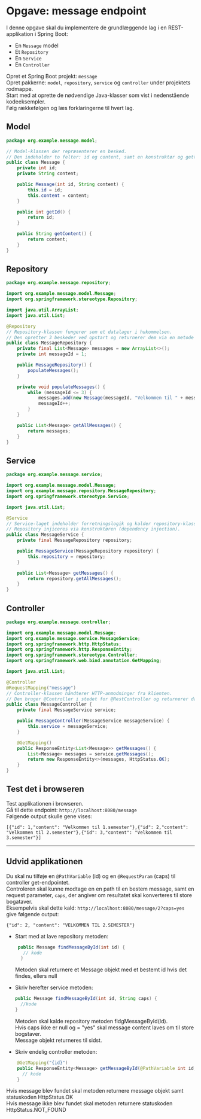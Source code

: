 # Opgave: message endpoint

I denne opgave skal du implementere de grundlæggende lag i en REST-applikation i Spring Boot:

- En `Message` model
- Et `Repository`
- En `Service`
- En `Controller`

Opret et Spring Boot projekt: `message`  
Opret pakkerne: `model`, `repository`, `service` og `controller` under projektets rodmappe.  
Start med at oprette de nødvendige Java-klasser som vist i nedenstående kodeeksempler.  
Følg rækkefølgen og læs forklaringerne til hvert lag.

## Model
```java
package org.example.message.model;

// Model-klassen der repræsenterer en besked.
// Den indeholder to felter: id og content, samt en konstruktør og getters.
public class Message {
    private int id;
    private String content;

    public Message(int id, String content) {
        this.id = id;
        this.content = content;
    }

    public int getId() {
        return id;
    }

    public String getContent() {
        return content;
    }
}
```

## Repository
```java
package org.example.message.repository;

import org.example.message.model.Message;
import org.springframework.stereotype.Repository;

import java.util.ArrayList;
import java.util.List;

@Repository
// Repository-klassen fungerer som et datalager i hukommelsen.
// Den opretter 3 beskeder ved opstart og returnerer dem via en metode
public class MessageRepository {
    private final List<Message> messages = new ArrayList<>();
    private int messageId = 1;

    public MessageRepository() {
        populateMessages();
    }

    private void populateMessages() {
        while (messageId <= 3) {
            messages.add(new Message(messageId, "Velkommen til " + messageId + ".semester"));
            messageId++;
        }
    }

    public List<Message> getAllMessages() {
        return messages;
    }
}


```
## Service
```java
package org.example.message.service;

import org.example.message.model.Message;
import org.example.message.repository.MessageRepository;
import org.springframework.stereotype.Service;

import java.util.List;

@Service
// Service-laget indeholder forretningslogik og kalder repository-klassen.
// Repository injiceres via konstruktøren (dependency injection).
public class MessageService {
    private final MessageRepository repository;

    public MessageService(MessageRepository repository) {
        this.repository = repository;
    }

    public List<Message> getMessages() {
        return repository.getAllMessages();
    }
}

```

## Controller
```java
package org.example.message.controller;

import org.example.message.model.Message;
import org.example.message.service.MessageService;
import org.springframework.http.HttpStatus;
import org.springframework.http.ResponseEntity;
import org.springframework.stereotype.Controller;
import org.springframework.web.bind.annotation.GetMapping;

import java.util.List;

@Controller
@RequestMapping("message")
// Controller-klassen håndterer HTTP-anmodninger fra klienten.
// Den bruger @Controller i stedet for @RestController og returnerer data via ResponseEntity.
public class MessageController {
    private final MessageService service;

    public MessageController(MessageService messageService) {
        this.service = messageService;
    }

    @GetMapping()
    public ResponseEntity<List<Message>> getMessages() {
        List<Message> messages = service.getMessages();
        return new ResponseEntity<>(messages, HttpStatus.OK);
    }
}
```


## Test det i browseren
Test applikationen i browseren.  
Gå til dette endpoint: `http://localhost:8080/message`  
Følgende output skulle gene vises:  
```text
[{"id": 1,"content": "Velkommen til 1.semester"},{"id": 2,"content": "Velkommen til 2.semester"},{"id": 3,"content": "Velkommen til 3.semester"}]
```
---
## Udvid applikationen
Du skal nu tilføje en `@PathVariable` (id)  og en `@RequestParam` (caps) til controller get-endpointet.  
Controleren skal kunne modtage en en path til en bestem message, samt en request parameter, `caps`, der angiver om resultatet skal konverteres til store bogataver.  
Eksempelvis skal dette kald: `http://localhost:8080/message/2?caps=yes` give følgende output:  
```text
{"id": 2, "content": "VELKOMMEN TIL 2.SEMESTER"}
```
* Start med at lave repository metoden:
  ```java
   public Message findMessageById(int id) {
     // kode
    }
  ```
  Metoden skal returnere et Message objekt med et bestemt id hvis det findes, ellers null
* Skriv herefter service metoden:
  ```java
  public Message findMessageById(int id, String caps) {
    //kode
  }
  ```
  Metoden skal kalde repository metoden fidgMessageById(Id).  
  Hvis caps ikke er null og = "yes" skal message content laves om til store bogstaver.  
  Message objekt returneres til sidst.

* Skriv endelig controller metoden:
```java
    @GetMapping("{id}")
    public ResponseEntity<Message> getMessageById(@PathVariable int id, @RequestParam(required = false) String caps) {
      // kode
    }
```
Hvis message blev fundet skal metoden returnere message objekt samt statuskoden HttpStatus.OK  
Hvis message ikke blev fundet skal metoden returnere statuskoden HttpStatus.NOT_FOUND 
